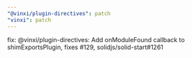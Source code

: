 ```yaml
---
"@vinxi/plugin-directives": patch
"vinxi": patch
---
```


fix: @vinxi/plugin-directives: Add onModuleFound callback to shimExportsPlugin, fixes #129, solidjs/solid-start#1261
